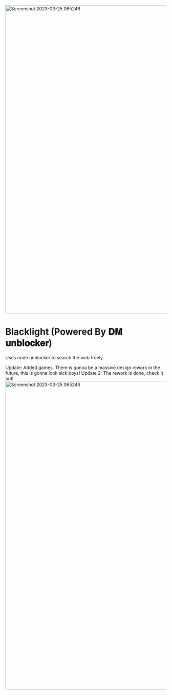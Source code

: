 <img width="960" alt="Screenshot 2023-03-25 065246" src="https://user-images.githubusercontent.com/119009502/227721373-d0109d8b-45c0-4d3f-8dcf-2456e9f4ea0b.png">


#  Blacklight (Powered By 𝐃𝐌 𝐮𝐧𝐛𝐥𝐨𝐜𝐤𝐞𝐫)
Uses node unblocker to search the web freely. 

Update: Added games. There is gonna be a massive design rework in the future, this is gonna look sick boys!
Update 2: The rework is done, check it out!
<img width="960" alt="Screenshot 2023-03-25 065246" src="https://user-images.githubusercontent.com/119009502/227721373-d0109d8b-45c0-4d3f-8dcf-2456e9f4ea0b.png">
